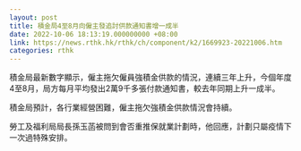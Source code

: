 ```yaml
---
layout: post
title: 積金局4至8月向僱主發追討供款通知書增一成半
date: 2022-10-06 18:13:19.000000000 +08:00
link: https://news.rthk.hk/rthk/ch/component/k2/1669923-20221006.htm
categories: rthk
---
```


積金局最新數字顯示，僱主拖欠僱員強積金供款的情況，連續三年上升，今個年度4至8月，局方每月平均發出2萬9千多張付款通知書，較去年同期上升一成半。

積金局預計，各行業經營困難，僱主拖欠強積金供款情況會持續。

勞工及福利局局長孫玉菡被問到會否重推保就業計劃時，他回應，計劃只屬疫情下一次過特殊安排。
